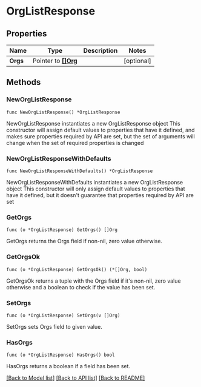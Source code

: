 # OrgListResponse

## Properties

Name | Type | Description | Notes
------------ | ------------- | ------------- | -------------
**Orgs** | Pointer to [**[]Org**](Org.md) |  | [optional] 

## Methods

### NewOrgListResponse

`func NewOrgListResponse() *OrgListResponse`

NewOrgListResponse instantiates a new OrgListResponse object
This constructor will assign default values to properties that have it defined,
and makes sure properties required by API are set, but the set of arguments
will change when the set of required properties is changed

### NewOrgListResponseWithDefaults

`func NewOrgListResponseWithDefaults() *OrgListResponse`

NewOrgListResponseWithDefaults instantiates a new OrgListResponse object
This constructor will only assign default values to properties that have it defined,
but it doesn't guarantee that properties required by API are set

### GetOrgs

`func (o *OrgListResponse) GetOrgs() []Org`

GetOrgs returns the Orgs field if non-nil, zero value otherwise.

### GetOrgsOk

`func (o *OrgListResponse) GetOrgsOk() (*[]Org, bool)`

GetOrgsOk returns a tuple with the Orgs field if it's non-nil, zero value otherwise
and a boolean to check if the value has been set.

### SetOrgs

`func (o *OrgListResponse) SetOrgs(v []Org)`

SetOrgs sets Orgs field to given value.

### HasOrgs

`func (o *OrgListResponse) HasOrgs() bool`

HasOrgs returns a boolean if a field has been set.


[[Back to Model list]](../README.md#documentation-for-models) [[Back to API list]](../README.md#documentation-for-api-endpoints) [[Back to README]](../README.md)


